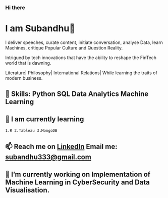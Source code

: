 ### Hi there 
# I am Subandhu👋
I deliver speeches, curate content, initiate conversation, analyse Data, learn Machines, critique Popular Culture and Question Reality.

Intrigued by tech innovations that have the ability to reshape the FinTech world that is dawning.

Literature| Philosophy| International Relations|
While learning the traits of modern business. 

## 🌱 Skills: Python SQL Data Analytics Machine Learning
## 🤔 I am currently learning 
    1.R 2.Tableau 3.MongoDB

## 📫 Reach me on [LinkedIn](https://www.linkedin.com/in/subandhu-agravanshi-759401179/)  Email me: <subandhu333@gmail.com>

## 🔭 I’m currently working on Implementation of Machine Learning in CyberSecurity and Data Visualisation.
<!--
**subandwho/subandwho** is a ✨ _special_ ✨ repository because its `README.md` (this file) appears on your GitHub profile.

Here are some ideas to get you started:

- 🔭 I’m currently working on ...

- 👯 I’m looking to collaborate on ...
- 🤔 I’m looking for help with ...
- 💬 Ask me about ...
- 📫 How to reach me: ...
- 😄 Pronouns: ...
- ⚡ Fun fact: ...
-->
